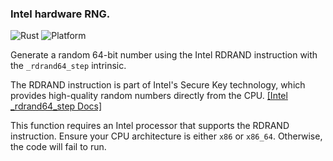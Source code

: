 ### Intel hardware RNG.
![Rust](https://img.shields.io/badge/made%20with-Rust-red)
![Platform](https://img.shields.io/badge/platform-windows-blueviolet)


Generate a random 64-bit number using the Intel RDRAND instruction with the `_rdrand64_step` intrinsic. 

The RDRAND instruction is part of Intel's Secure Key technology, which provides high-quality random numbers directly from the CPU.
[[Intel _rdrand64_step Docs]](https://www.intel.com/content/www/us/en/docs/intrinsics-guide/index.html#text=_rdrand64_step)

This function requires an Intel processor that supports the RDRAND instruction. Ensure your CPU architecture is either `x86` or `x86_64`. Otherwise, the code will fail to run.
